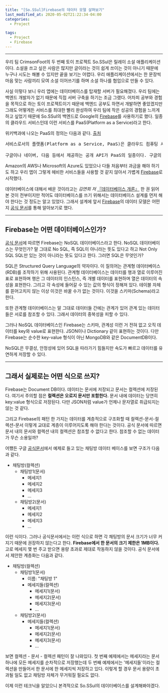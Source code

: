 ```yaml
---
title: "[So.SSul]Firebase의 데이터 모델 살펴보기"
last_modified_at: 2020-05-02T21:22:34-04:00
categories: 
  - Project

tags:
  - Project
  - Firebase
---
```


-----------------------------
우리 팀 CrimsonFoot의 두 번째 토이 프로젝트 So.SSul은 릴레이 소설 애플리케이션이다. 소설을 쓰고 싶은 사람은 많지만 글이라는 것이 쉽게 쓰이는 것이 아니기 때문에 누구나 시도는 해볼 수 있지만 끝을 보기는 어렵다. 우리 애플리케이션에서는 한 문장씩 마음 맞는 사람끼리 모여 소설 이어쓰기를 하며 소설 하나를 협업으로 만들 수 있다.

사실 이렇다 보니 우리 앱에는 데이터베이스를 탑재할 서버가 필요해졌다. 우리 팀에는 백엔드 개발자가 없기 때문에 직접 서버 구축을 하기는 조금 그랬다. 어차피 공부와 경험을 목적으로 하는 토이 프로젝트이기 때문에 백엔드 공부도 하면서 개발하면 좋았겠지만 그래도 어떻게든 서비스를 최대한 빨리 완성하여 우리 팀에 작은 성공의 경험을 느끼게 하고 싶었기 때문에 So.SSul의 백엔드로 Google의 [Firebase](https://firebase.google.com/)를 사용하기로 했다. 일종의 클라우드 서비스인데 이런 서비스를 PaaS(Platform as a Service)라고 한다.

위키백과에 나오는 PaaS의 정의는 다음과 같다. [출처](https://ko.wikipedia.org/wiki/%EC%84%9C%EB%B9%84%EC%8A%A4%EB%A1%9C%EC%84%9C%EC%9D%98_%ED%94%8C%EB%9E%AB%ED%8F%BC)

<pre>
서비스로서의 플랫폼(Platform as a Service, PaaS)은 클라우드 컴퓨팅 서비스 분류 중 하나다. 일반적으로 앱을 개발하거나 구현할 때, 관련 인프라를 만들고 유지보수하는 복잡함 없이 애플리케이션을 개발, 실행, 관리할 수 있게 하는 플랫폼을 제공한다. SaaS의 개념을 개발 플랫폼에도 확장한 방식으로, 개발을 위한 플랫폼을 구축할 필요 없이, 필요한 개발 요소를 웹에서 쉽게 빌려쓸 수 있게 하는 모델이다.

구글이나 네이버, 다음 등에서 제공하는 공개 API가 PaaS의 일종이다. 구글의 '앱 엔진'이나 Bungee Labs 의 '번지커넥트' 등은 직접 온라인 서비스를 개발에서 배포, 관리 까지 할 수 있는 플랫폼을 제공하고 있다.
</pre>

Amazon의 AWS나 Microsoft의 Azure도 있었으나 다들 처음부터 과금을 해야 하기도 하고 우리 앱이 그렇게 헤비한 서비스들을 사용할 것 같지 않아서 가볍게 [Firebase](https://firebase.google.com/)로 시작했다.

데이터베이스에 대해서 배운 것이라고는 *김연희 저* [『데이터베이스 개론』](http://www.kyobobook.co.kr/product/detailViewKor.laf?ejkGb=KOR&mallGb=KOR&barcode=9791156644316&orderClick=LEa&Kc=) 한 권 읽어 본 것이 전부이지만 적어도 데이터베이스를 쓰기 위해서는 데이터베이스 설계를 먼저 해야 한다는 것 정도는 알고 있었다. 그래서 설계에 앞서 [Firebase](https://firebase.google.com/)의 데이터 모델은 어떤지 [공식 문서](https://firebase.google.com/docs/firestore/data-model?hl=ko)를 통해 알아보기로 했다.

----------------------------------

## Firebase는 어떤 데이터베이스인가?

[공식 문서](https://firebase.google.com/docs/firestore?hl=ko)에 따르면 Firebase는 NoSQL 데이터베이스라고 한다. NoSQL 데이터베이스는 무엇인가? 말 그대로 No SQL, 즉 SQL이 아니라는 뜻도 있다고 하고 Not Only SQL SQL만 있는 것이 아니라는 뜻도 있다고 한다. 그러면 SQL은 무엇인가?

SQL은 Structured Query Language의 약자이다. 이 질의어는 관계형 데이터베이스(RDB)를 조작하기 위해 사용된다. 관계형 데이터베이스는 데이터를 행과 열로 이루어진 표로 표현하며 행은 그 데이터의 인스턴스, 즉 개별 데이터를 표현하며 열은 데이터의 속성을 표현한다. 그리고 각 속성에 들어갈 수 있는 값의 형식이 정해져 있다. 테이블 자체를 뜯어고치지 않는 이상 이것은 바꿀 수가 없는 것이다. 이것을 스키마(Schema)라고 한다.

또한 관계형 데이터베이스는 말 그대로 데이터들 간에는 관계가 있어 관계 있는 데이터들은 서로를 참조할 수 있다. 그래서 데이터의 중복성을 피할 수 있다.

그러나 NoSQL 데이터베이스인 Firebase는 스키마, 관계성 이런 거 전혀 없고 오직 데이터를 key와 value로 표현한다. JSON이나 Dictionary 같이 표현하는 것이다. 다만 Firebase는 순수한 key-value 형식이 아닌 MongoDB와 같은 DocumentDB이다.

NoSQL은 무결성, 안정성에 있어 SQL을 따라가기 힘들지만 속도가 빠르고 데이터를 유연하게 저장할 수 있다.

--------
## 그래서 실제로는 어떤 식으로 쓰지?

Firebase는 Document DB이다. 데이터는 문서에 저장되고 문서는 컬렉션에 저장된다. 여기서 주의할 점은 **컬렉션은 오로지 문서만 포함한다.** 문서 내에 데이터는 당연히 key:value 형식으로 저장된다. 다만 JSON처럼 value가 언제나 문자열로 취급되지는 않는 것 같다.

그리고 Firebase의 패턴 한 가지는 데이터를 계층적으로 구조화할 때 컬렉션-문서-컬렉션-문서 이렇게 교대로 계층이 이루어지도록 해야 한다는 것이다. 공식 문서에 따르면 문서 내의 문서와 컬렉션 내의 컬렉션은 참조할 수 없다고 한다. 참조할 수 없는 데이터가 무슨 소용일까?

어쨌든 구글 [공식문서](https://firebase.google.com/docs/firestore/data-model?hl=ko)에서 예제로 들고 있는 채팅방 데이터 베이스를 보면 구조가 다음과 같다.

- 채팅방(컬렉션)
  - 채팅방1(문서)
    - 메세지1
    - 메세지2
    - 메세지3
    - ...
  - 채팅방2(문서)
    - 메세지1
    - 메세지2
    - 메세지3
    - ...

이런 식이다. 그러나 공식문서에서는 이런 식으로 하면 각 채팅방의 문서 크기가 너무 커지기 때문에 권장하지 않는다고 한다. **Firebase에서 한 문서의 크기 제한은 1MB이다.** 고로 메세지 몇 번 주고 받으면 용량 초과로 제대로 작동하지 않을 것이다. 공식 문서에서 제안한 계층화는 다음과 같다.

- 채팅방(컬렉션)
  - 채팅방1(문서)
    - 이름: "채팅방 1"
    - 메세지들(컬렉션)
      - 메세지1(문서)
      - 메세지2(문서)
      - 메세지3(문서)
      - ...
  - 채팅방2(문서)
    - 메세지들(컬렉션)
      - 메세지1(문서)
      - 메세지2(문서)
      - 메세지3(문서)
      - ...

보면 컬렉션 - 문서 - 컬렉션 패턴이 잘 나와있다. 첫 번째 예제에서는 메세지라는 문서 하나에 모든 메세지를 순차적으로 저장했는데 두 번째 예제에서는 '메세지들'이라는 컬렉션을 만들어서 한 문서에 한 메세지씩 저장하고 있다. 이렇게 할 경우 문서 용량이 초과될 일도 없고 채팅방 자체가 무거워질 필요도 없다.

이제 이런 테크닉을 알았으니 본격적으로 So.SSul의 데이터베이스를 설계해봐야겠다.
